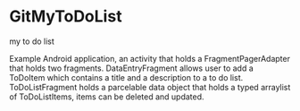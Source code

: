 # GitMyToDoList
my to do list

Example Android application, an activity that holds a FragmentPagerAdapter that holds two fragments.
DataEntryFragment allows user to add a ToDoItem which contains a title and a description to a to do list.
ToDoListFragment holds a parcelable data object that holds a typed arraylist of ToDoListItems, items can be deleted and updated.
